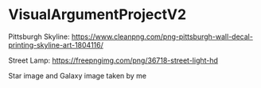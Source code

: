# VisualArgumentProjectV2

Pittsburgh Skyline: https://www.cleanpng.com/png-pittsburgh-wall-decal-printing-skyline-art-1804116/

Street Lamp: https://freepngimg.com/png/36718-street-light-hd

Star image and Galaxy image taken by me
